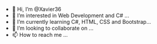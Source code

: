 - 👋 Hi, I’m @Xavier36
- 👀 I’m interested in Web Development and C# ...
- 🌱 I’m currently learning C#, HTML, CSS and Bootstrap...
- 💞️ I’m looking to collaborate on ...
- 📫 How to reach me ...

<!---
Xavier36/Xavier36 is a ✨ special ✨ repository because its `README.md` (this file) appears on your GitHub profile.
You can click the Preview link to take a look at your changes.
--->
